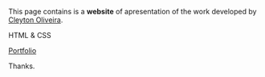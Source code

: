 This page contains is a **website** of apresentation of the work developed by [Cleyton Oliveira](https://cleytonoliveira.github.io/portfolio).

HTML & CSS

[Portfolio](https://cleytonoliveira.github.io/portfolio)

Thanks.
